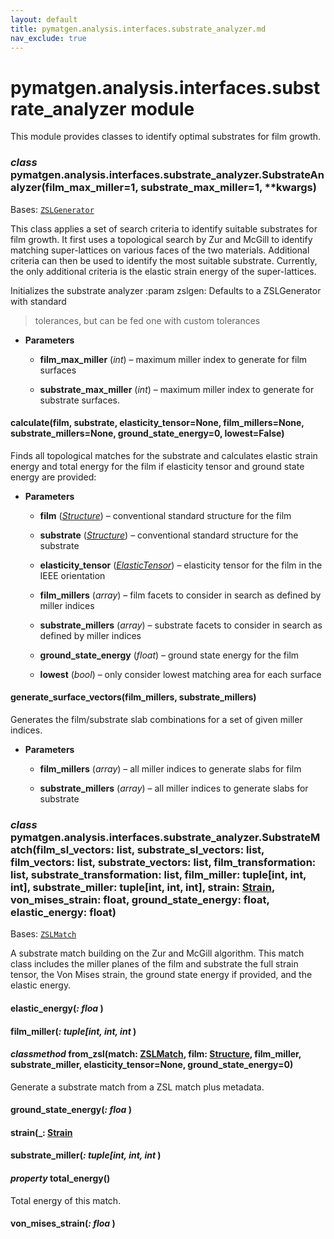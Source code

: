 ```yaml
---
layout: default
title: pymatgen.analysis.interfaces.substrate_analyzer.md
nav_exclude: true
---
```


# pymatgen.analysis.interfaces.substrate_analyzer module

This module provides classes to identify optimal substrates for film growth.


### _class_ pymatgen.analysis.interfaces.substrate_analyzer.SubstrateAnalyzer(film_max_miller=1, substrate_max_miller=1, \*\*kwargs)
Bases: [`ZSLGenerator`](pymatgen.analysis.interfaces.zsl.md#pymatgen.analysis.interfaces.zsl.ZSLGenerator)

This class applies a set of search criteria to identify suitable
substrates for film growth. It first uses a topological search by Zur
and McGill to identify matching super-lattices on various faces of the
two materials. Additional criteria can then be used to identify the most
suitable substrate. Currently, the only additional criteria is the
elastic strain energy of the super-lattices.

Initializes the substrate analyzer
:param zslgen: Defaults to a ZSLGenerator with standard

> tolerances, but can be fed one with custom tolerances


* **Parameters**


    * **film_max_miller** (*int*) – maximum miller index to generate for film
    surfaces


    * **substrate_max_miller** (*int*) – maximum miller index to generate for
    substrate surfaces.



#### calculate(film, substrate, elasticity_tensor=None, film_millers=None, substrate_millers=None, ground_state_energy=0, lowest=False)
Finds all topological matches for the substrate and calculates elastic
strain energy and total energy for the film if elasticity tensor and
ground state energy are provided:


* **Parameters**


    * **film** ([*Structure*](pymatgen.core.structure.md#pymatgen.core.structure.Structure)) – conventional standard structure for the film


    * **substrate** ([*Structure*](pymatgen.core.structure.md#pymatgen.core.structure.Structure)) – conventional standard structure for the
    substrate


    * **elasticity_tensor** ([*ElasticTensor*](pymatgen.analysis.elasticity.elastic.md#pymatgen.analysis.elasticity.elastic.ElasticTensor)) – elasticity tensor for the film
    in the IEEE orientation


    * **film_millers** (*array*) – film facets to consider in search as defined by
    miller indices


    * **substrate_millers** (*array*) – substrate facets to consider in search as
    defined by miller indices


    * **ground_state_energy** (*float*) – ground state energy for the film


    * **lowest** (*bool*) – only consider lowest matching area for each surface



#### generate_surface_vectors(film_millers, substrate_millers)
Generates the film/substrate slab combinations for a set of given
miller indices.


* **Parameters**


    * **film_millers** (*array*) – all miller indices to generate slabs for
    film


    * **substrate_millers** (*array*) – all miller indices to generate slabs
    for substrate



### _class_ pymatgen.analysis.interfaces.substrate_analyzer.SubstrateMatch(film_sl_vectors: list, substrate_sl_vectors: list, film_vectors: list, substrate_vectors: list, film_transformation: list, substrate_transformation: list, film_miller: tuple[int, int, int], substrate_miller: tuple[int, int, int], strain: [Strain](pymatgen.analysis.elasticity.strain.md#pymatgen.analysis.elasticity.strain.Strain), von_mises_strain: float, ground_state_energy: float, elastic_energy: float)
Bases: [`ZSLMatch`](pymatgen.analysis.interfaces.zsl.md#pymatgen.analysis.interfaces.zsl.ZSLMatch)

A substrate match building on the Zur and McGill algorithm. This match class includes the miller
planes of the film and substrate the full strain tensor, the Von Mises strain, the ground state
energy if provided, and the elastic energy.


#### elastic_energy(_: floa_ )

#### film_miller(_: tuple[int, int, int_ )

#### _classmethod_ from_zsl(match: [ZSLMatch](pymatgen.analysis.interfaces.zsl.md#pymatgen.analysis.interfaces.zsl.ZSLMatch), film: [Structure](pymatgen.core.structure.md#pymatgen.core.structure.Structure), film_miller, substrate_miller, elasticity_tensor=None, ground_state_energy=0)
Generate a substrate match from a ZSL match plus metadata.


#### ground_state_energy(_: floa_ )

#### strain(_: [Strain](pymatgen.analysis.elasticity.strain.md#pymatgen.analysis.elasticity.strain.Strain_ )

#### substrate_miller(_: tuple[int, int, int_ )

#### _property_ total_energy()
Total energy of this match.


#### von_mises_strain(_: floa_ )